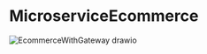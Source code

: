 # MicroserviceEcommerce
![EcommerceWithGateway drawio](https://github.com/user-attachments/assets/6d8e159f-c2b1-4d21-8940-104babc312a6)
